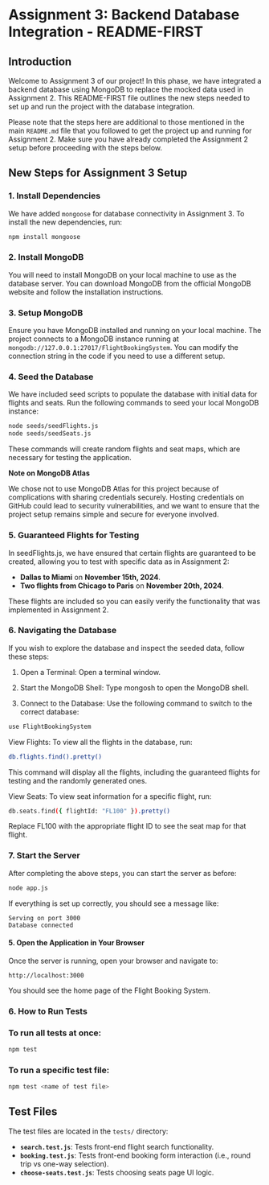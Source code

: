 # Assignment 3: Backend Database Integration - README-FIRST

## Introduction
Welcome to Assignment 3 of our project! In this phase, we have integrated a backend database using MongoDB to replace the mocked data used in Assignment 2. This README-FIRST file outlines the new steps needed to set up and run the project with the database integration.

Please note that the steps here are additional to those mentioned in the main `README.md` file that you followed to get the project up and running for Assignment 2. Make sure you have already completed the Assignment 2 setup before proceeding with the steps below.

## New Steps for Assignment 3 Setup

### 1. Install Dependencies
We have added `mongoose` for database connectivity in Assignment 3. To install the new dependencies, run:

```bash
npm install mongoose
```

### 2. Install MongoDB
You will need to install MongoDB on your local machine to use as the database server. You can download MongoDB from the official MongoDB website and follow the installation instructions.

### 3. Setup MongoDB
Ensure you have MongoDB installed and running on your local machine. The project connects to a MongoDB instance running at `mongodb://127.0.0.1:27017/FlightBookingSystem`. You can modify the connection string in the code if you need to use a different setup.

### 4. Seed the Database
We have included seed scripts to populate the database with initial data for flights and seats. Run the following commands to seed your local MongoDB instance:

```bash
node seeds/seedFlights.js
node seeds/seedSeats.js
```

These commands will create random flights and seat maps, which are necessary for testing the application.

**Note on MongoDB Atlas**

We chose not to use MongoDB Atlas for this project because of complications with sharing credentials securely. Hosting credentials on GitHub could lead to security vulnerabilities, and we want to ensure that the project setup remains simple and secure for everyone involved.

### 5. Guaranteed Flights for Testing
In seedFlights.js, we have ensured that certain flights are guaranteed to be created, allowing you to test with specific data as in Assignment 2:

- **Dallas to Miami** on **November 15th, 2024**.
- **Two flights from Chicago to Paris** on **November 20th, 2024**.

These flights are included so you can easily verify the functionality that was implemented in Assignment 2.

### 6. Navigating the Database
If you wish to explore the database and inspect the seeded data, follow these steps:

1. Open a Terminal: Open a terminal window.

2. Start the MongoDB Shell: Type mongosh to open the MongoDB shell.

3. Connect to the Database: Use the following command to switch to the correct database:

```bash
use FlightBookingSystem
```

View Flights: To view all the flights in the database, run:

```bash
db.flights.find().pretty()
```

This command will display all the flights, including the guaranteed flights for testing and the randomly generated ones.

View Seats: To view seat information for a specific flight, run:

```bash
db.seats.find({ flightId: "FL100" }).pretty()
```

Replace FL100 with the appropriate flight ID to see the seat map for that flight.

### 7. Start the Server
After completing the above steps, you can start the server as before:

```bash
node app.js
```

If everything is set up correctly, you should see a message like:

```
Serving on port 3000
Database connected
```

#### 5. Open the Application in Your Browser
Once the server is running, open your browser and navigate to:

```
http://localhost:3000
```

You should see the home page of the Flight Booking System.

### 6. How to Run Tests

### To run all tests at once:
```bash
npm test
```

### To run a specific test file:
```bash
npm test <name of test file>
```

## Test Files
The test files are located in the `tests/` directory:
- **`search.test.js`**: Tests front-end flight search functionality.
- **`booking.test.js`**: Tests front-end booking form interaction (i.e., round trip vs one-way selection).
- **`choose-seats.test.js`**: Tests choosing seats page UI logic.
